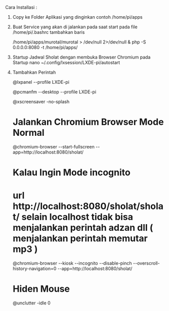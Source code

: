 Cara Installasi :
1. Copy ke Folder Aplikasi yang dinginkan contoh /home/pi/apps
2. Buat Service yang akan di jalankan pada saat start pada file /home/pi/.bashrc tambahkan baris

   /home/pi/apps/murotal/murotal > /dev/null 2>/dev/null &
   php -S 0.0.0.0:8080 -t /home/pi/apps/

3. Startup Jadwal Sholat dengan membuka Browser Chromium pada Startup
    nano ~/.config/lxsession/LXDE-pi/autostart

4. Tambahkan Perintah 

    @lxpanel --profile LXDE-pi

    @pcmanfm --desktop --profile LXDE-pi
    
    @xscreensaver -no-splash

    # Jalankan Chromium Browser Mode Normal
    @chromium-browser --start-fullscreen --app=http://localhost:8080/sholat/

    # Kalau Ingin Mode incognito
    # url http://localhost:8080/sholat/sholat/ selain localhost tidak bisa menjalankan perintah adzan dll ( menjalankan perintah memutar mp3 )
    @chromium-browser --kiosk --incognito --disable-pinch --overscroll-history-navigation=0 --app=http://localhost:8080/sholat/

    # Hiden Mouse
    @unclutter -idle 0    
